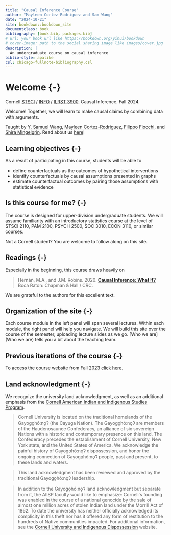 ```yaml
--- 
title: "Causal Inference Course"
author: "Mayleen Cortez-Rodriguez and Sam Wang"
date: "2024-10-21"
site: bookdown::bookdown_site
documentclass: book
bibliography: [book.bib, packages.bib]
# url: your book url like https://bookdown.org/yihui/bookdown
# cover-image: path to the social sharing image like images/cover.jpg
description: |
  An undergraduate course on causal inference
biblio-style: apalike
csl: chicago-fullnote-bibliography.csl
---
```


# Welcome {-}

Cornell [STSCI](https://classes.cornell.edu/browse/roster/FA24/class/STSCI/3900) / [INFO](https://classes.cornell.edu/browse/roster/FA24/class/INFO3900) / [ILRST 3900](https://classes.cornell.edu/browse/roster/FA24/class/STSCI/3900). Causal Inference. Fall 2024.

Welcome! Together, we will learn to make causal claims by combining data with arguments.

Taught by [Y. Samuel Wang](https://ysamuelwang.com/), [Mayleen Cortez-Rodriguez](https://www.mayleencortez.com/), [Filippo Fiocchi](https://filippofiocchi.github.io/), and [Shira Mingelgrin](https://stat.cornell.edu/people/phds/shira-mingelgrin). Read about us [here](who-we-are)!

## Learning objectives {-}

As a result of participating in this course, students will be able to

* define counterfactuals as the outcomes of hypothetical interventions
* identify counterfactuals by causal assumptions presented in graphs
* estimate counterfactual outcomes by pairing those assumptions with statistical evidence

## Is this course for me? {-}

The course is designed for upper-division undergraduate students. We will assume familiarity with an introductory statistics course at the level of STSCI 2110, PAM 2100, PSYCH 2500, SOC 3010, ECON 3110, or similar courses.

Not a Cornell student? You are welcome to follow along on this site.

## Readings {-}

Especially in the beginning, this course draws heavily on

> Hernán, M.A., and J.M. Robins. 2020. [**Causal Inference: What If?**](https://www.hsph.harvard.edu/miguel-hernan/causal-inference-book/) Boca Raton: Chapman \& Hall / CRC.

We are grateful to the authors for this excellent text.

## Organization of the site {-}

Each course module in the left panel will span several lectures. Within each module, the right panel will help you navigate. We will build this site over the course of the semester, uploading lecture slides as we go. [Who we are](Who we are) tells you a bit about the teaching team.

## Previous iterations of the course {-}
To access the course website from Fall 2023 [click here](https://causal3900.github.io/fa23). 


## Land acknowledgment {-}

We recognize the university land acknowledgment, as well as an additional emphasis from the [Cornell American Indian and Indigenous Studies Program](https://cals.cornell.edu/american-indian-indigenous-studies).

> Cornell University is located on the traditional homelands of the Gayogo̱hó:nǫɁ (the Cayuga Nation). The Gayogo̱hó:nǫɁ are members of the Haudenosaunee Confederacy, an alliance of six sovereign Nations with a historic and contemporary presence on this land. The Confederacy precedes the establishment of Cornell University, New York state, and the United States of America. We acknowledge the painful history of Gayogo̱hó:nǫɁ dispossession, and honor the ongoing connection of Gayogo̱hó:nǫɁ people, past and present, to these lands and waters.


> This land acknowledgment has been reviewed and approved by the traditional Gayogo̱hó:nǫɁ leadership.

> In addition to the Gayogo̱hó:nǫɁ land acknowledgment but separate from it, the AIISP faculty would like to emphasize: Cornell's founding was enabled in the course of a national genocide by the sale of almost one million acres of stolen Indian land under the Morrill Act of 1862. To date the university has neither officially acknowledged its complicity in this theft nor has it offered any form of restitution to the hundreds of Native communities impacted. For additional information, see the [Cornell University and Indigenous Dispossession](https://blogs.cornell.edu/cornelluniversityindigenousdispossession/) website.
